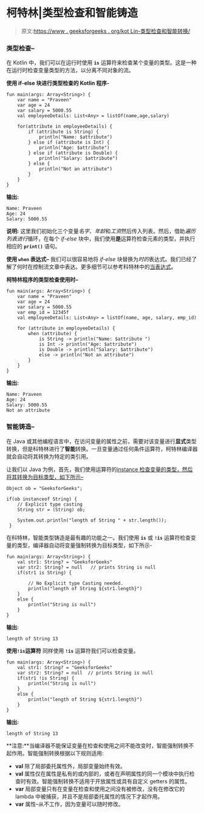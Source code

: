# 柯特林|类型检查和智能铸造

> 原文:[https://www . geeksforgeeks . org/kot Lin-类型检查和智能转换/](https://www.geeksforgeeks.org/kotlin-type-checking-and-smart-casting/)

### 类型检查–

在 Kotlin 中，我们可以在运行时使用 **`is`** 运算符来检查某个变量的类型。这是一种在运行时检查变量类型的方法，以分离不同对象的流。

**使用 if-else 块进行类型检查的 Kotlin 程序-**

```
fun main(args: Array<String>) {
    var name = "Praveen"
    var age = 24
    var salary = 5000.55
    val employeeDetails: List<Any> = listOf(name,age,salary)

    for(attribute in employeeDetails) {
        if (attribute is String) {
            println("Name: $attribute")
        } else if (attribute is Int) {
            println("Age: $attribute")
        } else if (attribute is Double) {
            println("Salary: $attribute")
        } else {
            println("Not an attribute")
        }
    }
}
```

**输出:**

```
Name: Praveen
Age: 24
Salary: 5000.55

```

**说明:**
这里我们初始化三个变量*名字*、*年龄*和*工资*然后传入列表<any>。然后，借助*遍历列表进行*循环，在每个 *if-else* 块中，我们使用**是**运算符检查元素的类型，并执行相应的 **`print()`** 语句。</any>

**使用 **`when`** 表达式–**
我们可以很容易地将 *if-else* 块替换为*时的*表达式。我们已经了解了何时在控制流文章中表达。更多细节可以参考科特林中的[当表达式](https://www.geeksforgeeks.org/kotlin-when-expression/)。

**柯特林程序的类型检查使用时–**

```
fun main(args: Array<String>) {
    var name = "Praveen"
    var age = 24
    var salary = 5000.55
    var emp_id = 12345f
    val employeeDetails: List<Any> = listOf(name, age, salary, emp_id)

    for (attribute in employeeDetails) {
        when (attribute) {
            is String -> println("Name: $attribute ")
            is Int -> println("Age: $attribute")
            is Double -> println("Salary: $attribute")
            else -> println("Not an attribute")
        }
    }
}
```

**输出:**

```
Name: Praveen 
Age: 24
Salary: 5000.55
Not an attribute

```

### 智能铸造–

在 Java 或其他编程语言中，在访问变量的属性之前，需要对该变量进行**显式**类型转换，但是科特林进行了**智能**转换。一旦变量通过任何条件运算符，柯特林编译器就会自动将其转换为特定的类引用。

让我们以 Java 为例，首先，我们使用运算符的[instance 检查变量的类型，然后将其转换为目标类型，如下所示–](https://www.geeksforgeeks.org/java-instanceof-and-its-applications/)

```
Object ob = "GeeksforGeeks";

if(ob instanceof String) {
    // Explicit type casting
    String str = (String) ob;

    System.out.println("length of String " + str.length());
 }
```

在科特林，智能类型铸造是最有趣的功能之一。我们使用 **`is`** 或 **`!is`** 运算符检查变量的类型，编译器自动将变量强制转换为目标类型，如下所示-

```
fun main(args: Array<String>) {
    val str1: String? = "GeeksforGeeks"
    var str2: String? = null   // prints String is null
    if(str1 is String) {

        // No Explicit type Casting needed.
        println("length of String ${str1.length}")
    }
    else {
        println("String is null")
    }
}
```

**输出:**

```
length of String 13
```

**使用`!is`运算符**
同样使用 **`!is`** 运算符我们可以检查变量。

```
fun main(args: Array<String>) {
    val str1: String? = "GeeksforGeeks"
    var str2: String? = null  // prints String is null
    if(str1 !is String) {
        println("String is null")
    }
    else {
        println("length of String ${str1.length}")
    }
}
```

**输出:**

```
length of String 13
```

**注意:**当编译器不能保证变量在检查和使用之间不能改变时，智能强制转换不起作用。智能强制转换根据以下规则适用:

*   **val** 除了局部委托属性外，局部变量始终有效。
*   **val** 属性仅在属性是私有的或内部的，或者在声明属性的同一个模块中执行检查时有效。智能强制转换不适用于开放属性或具有自定义 getters 的属性。
*   **var** 局部变量只有在变量在检查和使用之间没有被修改，没有在修改它的 lambda 中被捕获，并且不是局部委托属性的情况下才起作用。
*   **var** 属性–从不工作，因为变量可以随时修改。